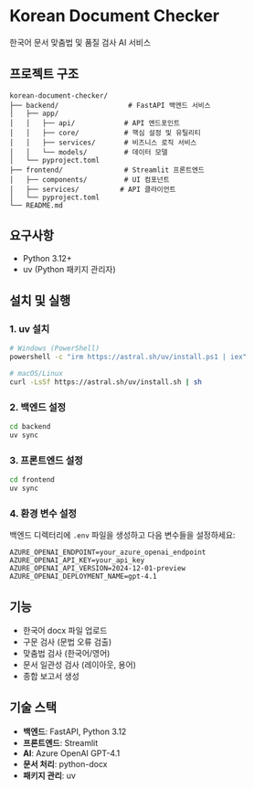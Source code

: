 # Korean Document Checker

한국어 문서 맞춤법 및 품질 검사 AI 서비스

## 프로젝트 구조

```
korean-document-checker/
├── backend/                 # FastAPI 백엔드 서비스
│   ├── app/
│   │   ├── api/            # API 엔드포인트
│   │   ├── core/           # 핵심 설정 및 유틸리티
│   │   ├── services/       # 비즈니스 로직 서비스
│   │   └── models/         # 데이터 모델
│   └── pyproject.toml
├── frontend/               # Streamlit 프론트엔드
│   ├── components/         # UI 컴포넌트
│   ├── services/          # API 클라이언트
│   └── pyproject.toml
└── README.md
```

## 요구사항

- Python 3.12+
- uv (Python 패키지 관리자)

## 설치 및 실행

### 1. uv 설치

```bash
# Windows (PowerShell)
powershell -c "irm https://astral.sh/uv/install.ps1 | iex"

# macOS/Linux
curl -LsSf https://astral.sh/uv/install.sh | sh
```

### 2. 백엔드 설정

```bash
cd backend
uv sync
```

### 3. 프론트엔드 설정

```bash
cd frontend
uv sync
```

### 4. 환경 변수 설정

백엔드 디렉터리에 `.env` 파일을 생성하고 다음 변수들을 설정하세요:

```
AZURE_OPENAI_ENDPOINT=your_azure_openai_endpoint
AZURE_OPENAI_API_KEY=your_api_key
AZURE_OPENAI_API_VERSION=2024-12-01-preview
AZURE_OPENAI_DEPLOYMENT_NAME=gpt-4.1
```

## 기능

- 한국어 docx 파일 업로드
- 구문 검사 (문법 오류 검출)
- 맞춤법 검사 (한국어/영어)
- 문서 일관성 검사 (레이아웃, 용어)
- 종합 보고서 생성

## 기술 스택

- **백엔드**: FastAPI, Python 3.12
- **프론트엔드**: Streamlit
- **AI**: Azure OpenAI GPT-4.1
- **문서 처리**: python-docx
- **패키지 관리**: uv